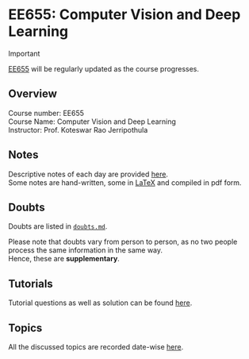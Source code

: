 # EE655: Computer Vision and Deep Learning

> [!IMPORTANT]
> [EE655](https://github.com/tanvincible/iitk/tree/main/sem3/EE655) will be regularly updated as the course progresses.

## Overview

Course number: EE655  
Course Name: Computer Vision and Deep Learning  
Instructor: Prof. Koteswar Rao Jerripothula

## Notes

Descriptive notes of each day are provided [here]().  
Some notes are hand-written, some in [LaTeX](https://www.latex-project.org/) and compiled in pdf form.

<!--TODO: Add Notes-->

## Doubts

Doubts are listed in [`doubts.md`](https://github.com/tanvincible/iitk/tree/main/sem4/EE655/doubts.md).

Please note that doubts vary from person to person, as no two people process the same information in the same way.  
Hence, these are **supplementary**.

## Tutorials

Tutorial questions as well as solution can be found [here](https://github.com/tanvincible/iitk/tree/main/sem4/EE655/tutorials).

## Topics

All the discussed topics are recorded date-wise [here](https://github.com/tanvincible/iitk/tree/main/sem4/EE655/topics.md).